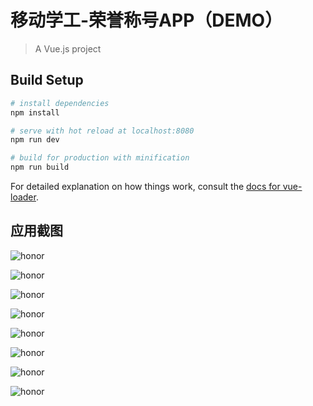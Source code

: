 # 移动学工-荣誉称号APP（DEMO）

> A Vue.js project

## Build Setup

``` bash
# install dependencies
npm install

# serve with hot reload at localhost:8080
npm run dev

# build for production with minification
npm run build
```

For detailed explanation on how things work, consult the [docs for vue-loader](http://vuejs.github.io/vue-loader).

## 应用截图

![honor](http://oqjufy0g9.bkt.clouddn.com/honor_1.png)

![honor](http://oqjufy0g9.bkt.clouddn.com/honor_2.png)

![honor](http://oqjufy0g9.bkt.clouddn.com/honor_3.png)

![honor](http://oqjufy0g9.bkt.clouddn.com/honor_4.png)

![honor](http://oqjufy0g9.bkt.clouddn.com/honor_5.png)

![honor](http://oqjufy0g9.bkt.clouddn.com/honor_6.png)

![honor](http://oqjufy0g9.bkt.clouddn.com/honor_7.png)

![honor](http://oqjufy0g9.bkt.clouddn.com/honor_8.png)
